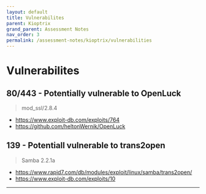 ```yaml
---
layout: default
title: Vulnerabilites
parent: Kioptrix
grand_parent: Assessment Notes
nav_order: 3
permalink: /assessment-notes/kioptrix/vulnerabilities
---
```


# Vulnerabilites

## 80/443 - Potentially vulnerable to OpenLuck
> mod_ssl/2.8.4
- https://www.exploit-db.com/exploits/764
- https://github.com/heltonWernik/OpenLuck

## 139 - Potentiall vulnerable to trans2open
> Samba 2.2.1a  
- https://www.rapid7.com/db/modules/exploit/linux/samba/trans2open/
- https://www.exploit-db.com/exploits/10


---
